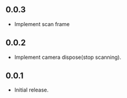 ## 0.0.3

* Implement scan frame

## 0.0.2

* Implement camera dispose(stop scanning).

## 0.0.1

* Initial release.
